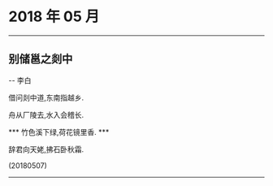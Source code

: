 # 2018 年 05 月

---

## 别储邕之剡中

-- 李白

借问剡中道,东南指越乡.

舟从厂陵去,水入会稽长.

*** 竹色溪下绿,荷花镜里香. ***

辞君向天姥,拂石卧秋霜.

(20180507)

---
